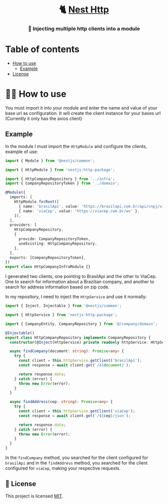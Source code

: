 <h1 align="center">
     🐈 <a href="#" alt="site do places">Nest Http</a>
</h1>

<h3 align="center">
  💉 Injecting multiple http clients into a module
</h3>

# Table of contents

<!--ts-->

- [How to use](#-how-to-use)
  - [Example](#example)
- [License](#-license)

<!--te-->

# 👨‍💻 How to use

You must import it into your module and enter the name and value of your base url as configuration. It will create the client instance for your bases url (Currently it only has the axios client)

## Example

In the module I must import the `HttpModule` and configure the clients, example of use:

```ts
import { Module } from '@nestjs/common';

import { HttpModule } from 'nestjs-http-package';

import { HttpCompanyRepository } from '../infra';
import { CompanyRepositoryToken } from '../domain';

@Module({
  imports: [
    HttpModule.forRoot([
      { name: 'brasilApi', value: 'https://brasilapi.com.br/api/cnpj/v1' },
      { name: 'viaCep', value: 'https://viacep.com.br/ws' },
    ]),
  ],
  providers: [
    HttpCompanyRepository,
    {
      provide: CompanyRepositoryToken,
      useExisting: HttpCompanyRepository,
    },
  ],
  exports: [CompanyRepositoryToken],
})
export class HttpCompanyInfraModule {}
```

I generated two clients, one pointing to BrasilApi and the other to ViaCep. One to search for information about a Brazilian company, and another to search for address information based on zip code.

In my repository, I need to inject the `HttpService` and use it normally:

```ts
import { Inject, Injectable } from '@nestjs/common';

import { HttpService } from 'nestjs-http-package';

import { CompanyEntity, CompanyRepository } from '@/company/domain';

@Injectable()
export class HttpCompanyRepository implements CompanyRepository {
  constructor(@Inject(HttpService) private readonly httpService: HttpService) {}

  async findCompany(document: string): Promise<any> {
    try {
      const client = this.httpService.getClient('brasilApi');
      const response = await client.get(`/${document}`);

      return response.data;
    } catch (error) {
      throw new Error(error);
    }
  }

  async findAddress(cep: string): Promise<any> {
    try {
      const client = this.httpService.getClient('viaCep');
      const response = await client.get(`/${cep}/json`);

      return response.data;
    } catch (error) {
      throw new Error(error);
    }
  }
}
```

In the `findCompany` method, you searched for the client configured for `brasilApi` and in the `findAddress` method, you searched for the client configured for `viaCep`, making your respective requests.

## 📝 License

This project is licensed [MIT](./LICENSE.md).

